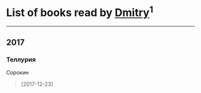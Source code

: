 # List of books read by [Dmitry](https://plus.google.com/116036946437273732646)<sup>1</sup>
---

## 2017

### Теллурия
Сорокин
> [2017-12-23] 



